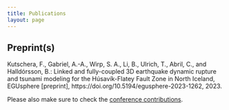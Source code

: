 ```yaml
---
title: Publications
layout: page
---
```


## Preprint(s)

<div style="text-align: left"> Kutschera, F., Gabriel, A.-A., Wirp, S. A., Li, B., Ulrich, T., Abril, C., and Halldórsson, B.: Linked and fully-coupled 3D earthquake dynamic rupture and tsunami modeling for the Húsavík-Flatey Fault Zone in North Iceland, EGUsphere [preprint], https://doi.org/10.5194/egusphere-2023-1262, 2023. </div>

Please also make sure to check the [conference contributions](https://fabian-kutschera.github.io/conferences).
